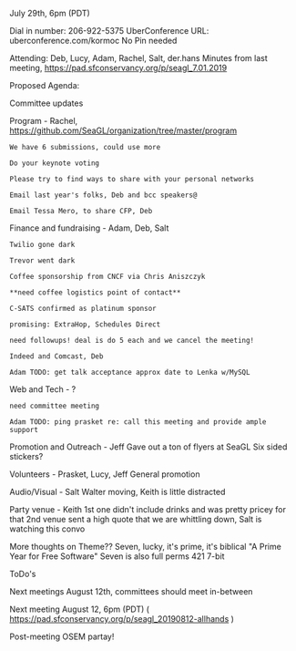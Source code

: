 July 29th, 6pm (PDT)

Dial in number: 206-922-5375
UberConference URL: uberconference.com/kormoc
No Pin needed

Attending: Deb, Lucy, Adam, Rachel, Salt, der.hans
Minutes from last meeting, https://pad.sfconservancy.org/p/seagl_7.01.2019

Proposed Agenda:

Committee updates

Program - Rachel, https://github.com/SeaGL/organization/tree/master/program

    We have 6 submissions, could use more

    Do your keynote voting

    Please try to find ways to share with your personal networks

    Email last year's folks, Deb and bcc speakers@

    Email Tessa Mero, to share CFP, Deb


Finance and fundraising - Adam, Deb, Salt

    Twilio gone dark

    Trevor went dark

    Coffee sponsorship from CNCF via Chris Aniszczyk

    **need coffee logistics point of contact**

    C-SATS confirmed as platinum sponsor

    promising: ExtraHop, Schedules Direct

    need followups! deal is do 5 each and we cancel the meeting!

    Indeed and Comcast, Deb

    Adam TODO: get talk acceptance approx date to Lenka w/MySQL


Web and Tech - ?

    need committee meeting

    Adam TODO: ping prasket re: call this meeting and provide ample support


Promotion and Outreach - Jeff
Gave out a ton of flyers at SeaGL
Six sided stickers? 

Volunteers - Prasket, Lucy, Jeff
General promotion

Audio/Visual - Salt
Walter moving, Keith is little distracted

Party venue - Keith
1st  one didn't include drinks and was pretty pricey for that
2nd venue sent a high quote that we are whittling down, Salt is watching this convo

More thoughts on Theme??
Seven, lucky, it's prime, it's biblical
"A Prime Year for Free Software"
Seven is also full perms 421
7-bit


ToDo's

Next meetings
August 12th, committees should meet in-between

Next meeting August 12, 6pm (PDT) ( https://pad.sfconservancy.org/p/seagl_20190812-allhands )

Post-meeting OSEM partay!
